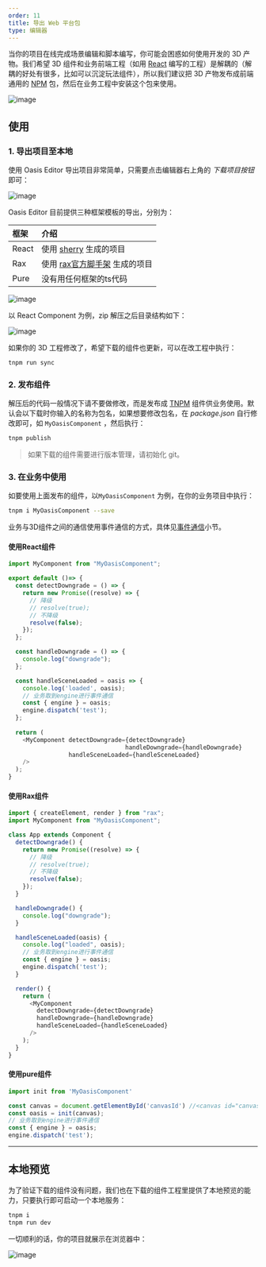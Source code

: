 ```yaml
---
order: 11
title: 导出 Web 平台包
type: 编辑器
---
```


当你的项目在线完成场景编辑和脚本编写，你可能会困惑如何使用开发的 3D 产物。我们希望 3D 组件和业务前端工程（如用 [React](https://reactjs.org/) 编写的工程）是解耦的（解耦的好处有很多，比如可以沉淀玩法组件），所以我们建议把 3D 产物发布成前端通用的 [NPM](https://npm.alibaba-inc.com/) 包，然后在业务工程中安装这个包来使用。

![image](https://gw.alipayobjects.com/mdn/rms_d27172/afts/img/A*Z1V-TbNyuc4AAAAAAAAAAAAAARQnAQ)

## 使用

### 1. 导出项目至本地

使用 Oasis Editor 导出项目非常简单，只需要点击编辑器右上角的 *下载项目按钮* 即可：

![image](https://gw.alipayobjects.com/mdn/rms_d27172/afts/img/A*bQXuQqaJMQcAAAAAAAAAAAAAARQnAQ)

Oasis Editor 目前提供三种框架模板的导出，分别为：

| 框架  | 介绍                                                         |
| :---- | :----------------------------------------------------------- |
| React | 使用 [sherry](https://sherry.antfin-inc.com/component/) 生成的项目 |
| Rax   | 使用 [rax官方脚手架](http://rax.alibaba-inc.com/docs/guide/getting-start) 生成的项目 |
| Pure  | 没有用任何框架的ts代码                                       |



![image](https://gw.alipayobjects.com/mdn/rms_d27172/afts/img/A*-at1RLaE5PMAAAAAAAAAAAAAARQnAQ)



以 React Component 为例，zip 解压之后目录结构如下：

![image](https://gw.alipayobjects.com/mdn/rms_d27172/afts/img/A*_DPwRrU1X0gAAAAAAAAAAAAAARQnAQ)



如果你的 3D 工程修改了，希望下载的组件也更新，可以在改工程中执行：

```bash
tnpm run sync
```

### 2. 发布组件

解压后的代码一般情况下请不要做修改，而是发布成 [TNPM](https://npm.alibaba-inc.com/) 组件供业务使用。默认会以下载时你输入的名称为包名，如果想要修改包名，在 *package.json* 自行修改即可，如 `MyOasisComponent` ，然后执行：

```bash
tnpm publish
```

> 如果下载的组件需要进行版本管理，请初始化 git。

### 3. 在业务中使用

如要使用上面发布的组件，以`MyOasisComponent` 为例，在你的业务项目中执行：

```bash
tnpm i MyOasisComponent --save
```

业务与3D组件之间的通信使用事件通信的方式，具体见[事件通信](${docs}editor-event-cn)小节。



#### 使用React组件

```typescript
import MyComponent from "MyOasisComponent";

export default ()=> {
  const detectDowngrade = () => {
    return new Promise((resolve) => {
      // 降级
      // resolve(true);
      // 不降级
      resolve(false);
    });
  };

  const handleDowngrade = () => {
    console.log("downgrade");
  };

  const handleSceneLoaded = oasis => {
    console.log('loaded', oasis);
    // 业务取到engine进行事件通信
    const { engine } = oasis;
    engine.dispatch('test');
  };
  
  return (
    <MyComponent detectDowngrade={detectDowngrade} 
                                 handleDowngrade={handleDowngrade} 
                 handleSceneLoaded={handleSceneLoaded}
    />
  );
}
```

#### 使用Rax组件

```typescript
import { createElement, render } from "rax";
import MyComponent from "MyOasisComponent";

class App extends Component {
  detectDowngrade() {
    return new Promise((resolve) => {
      // 降级
      // resolve(true);
      // 不降级
      resolve(false);
    });
  }

  handleDowngrade() {
    console.log("downgrade");
  }

  handleSceneLoaded(oasis) {
    console.log("loaded", oasis);
    // 业务取到engine进行事件通信
    const { engine } = oasis;
    engine.dispatch('test');
  }

  render() {
    return (
      <MyComponent
        detectDowngrade={detectDowngrade}
        handleDowngrade={handleDowngrade}
        handleSceneLoaded={handleSceneLoaded}
      />
    );
  }
}
```

#### 使用pure组件

```typescript
import init from 'MyOasisComponent'

const canvas = document.getElementById('canvasId') //<canvas id="canvasId"/>
const oasis = init(canvas);
// 业务取到engine进行事件通信
const { engine } = oasis;
engine.dispatch('test');
```

---

## 本地预览

为了验证下载的组件没有问题，我们也在下载的组件工程里提供了本地预览的能力，只要执行即可启动一个本地服务：

```bash
tnpm i
tnpm run dev
```

一切顺利的话，你的项目就展示在浏览器中：

![image](https://gw.alipayobjects.com/mdn/rms_d27172/afts/img/A*oEv0S7CMX5MAAAAAAAAAAAAAARQnAQ)

